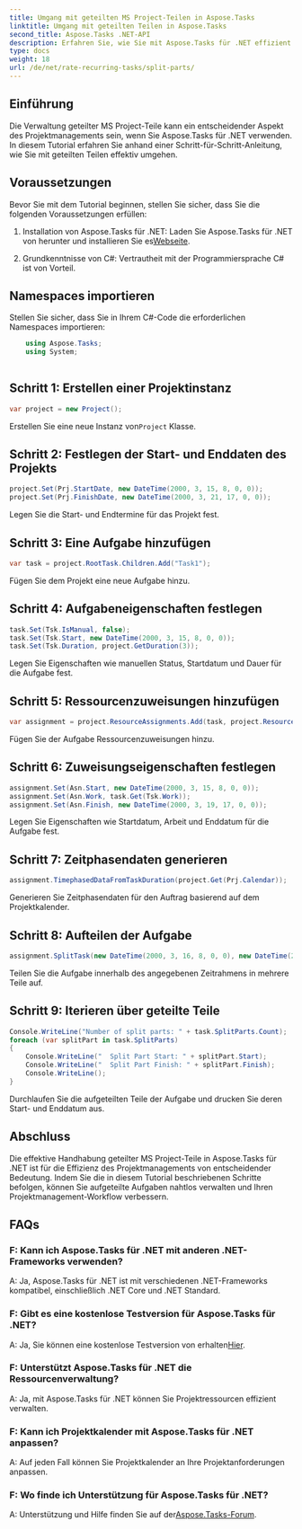 ```yaml
---
title: Umgang mit geteilten MS Project-Teilen in Aspose.Tasks
linktitle: Umgang mit geteilten Teilen in Aspose.Tasks
second_title: Aspose.Tasks .NET-API
description: Erfahren Sie, wie Sie mit Aspose.Tasks für .NET effizient mit geteilten MS Project-Teilen umgehen. Verbessern Sie Ihren Projektmanagement-Workflow.
type: docs
weight: 18
url: /de/net/rate-recurring-tasks/split-parts/
---
```


## Einführung
Die Verwaltung geteilter MS Project-Teile kann ein entscheidender Aspekt des Projektmanagements sein, wenn Sie Aspose.Tasks für .NET verwenden. In diesem Tutorial erfahren Sie anhand einer Schritt-für-Schritt-Anleitung, wie Sie mit geteilten Teilen effektiv umgehen.
## Voraussetzungen
Bevor Sie mit dem Tutorial beginnen, stellen Sie sicher, dass Sie die folgenden Voraussetzungen erfüllen:
1.  Installation von Aspose.Tasks für .NET: Laden Sie Aspose.Tasks für .NET von herunter und installieren Sie es[Webseite](https://releases.aspose.com/tasks/net/).
   
2. Grundkenntnisse von C#: Vertrautheit mit der Programmiersprache C# ist von Vorteil.

## Namespaces importieren
Stellen Sie sicher, dass Sie in Ihrem C#-Code die erforderlichen Namespaces importieren:
```csharp
    using Aspose.Tasks;
    using System;
    
```

## Schritt 1: Erstellen einer Projektinstanz
```csharp
var project = new Project();
```
 Erstellen Sie eine neue Instanz von`Project` Klasse.
## Schritt 2: Festlegen der Start- und Enddaten des Projekts
```csharp
project.Set(Prj.StartDate, new DateTime(2000, 3, 15, 8, 0, 0));
project.Set(Prj.FinishDate, new DateTime(2000, 3, 21, 17, 0, 0));
```
Legen Sie die Start- und Endtermine für das Projekt fest.
## Schritt 3: Eine Aufgabe hinzufügen
```csharp
var task = project.RootTask.Children.Add("Task1");
```
Fügen Sie dem Projekt eine neue Aufgabe hinzu.
## Schritt 4: Aufgabeneigenschaften festlegen
```csharp
task.Set(Tsk.IsManual, false);
task.Set(Tsk.Start, new DateTime(2000, 3, 15, 8, 0, 0));
task.Set(Tsk.Duration, project.GetDuration(3));
```
Legen Sie Eigenschaften wie manuellen Status, Startdatum und Dauer für die Aufgabe fest.
## Schritt 5: Ressourcenzuweisungen hinzufügen
```csharp
var assignment = project.ResourceAssignments.Add(task, project.Resources.Add("r1"));
```
Fügen Sie der Aufgabe Ressourcenzuweisungen hinzu.
## Schritt 6: Zuweisungseigenschaften festlegen
```csharp
assignment.Set(Asn.Start, new DateTime(2000, 3, 15, 8, 0, 0));
assignment.Set(Asn.Work, task.Get(Tsk.Work));
assignment.Set(Asn.Finish, new DateTime(2000, 3, 19, 17, 0, 0));
```
Legen Sie Eigenschaften wie Startdatum, Arbeit und Enddatum für die Aufgabe fest.
## Schritt 7: Zeitphasendaten generieren
```csharp
assignment.TimephasedDataFromTaskDuration(project.Get(Prj.Calendar));
```
Generieren Sie Zeitphasendaten für den Auftrag basierend auf dem Projektkalender.
## Schritt 8: Aufteilen der Aufgabe
```csharp
assignment.SplitTask(new DateTime(2000, 3, 16, 8, 0, 0), new DateTime(2000, 3, 17, 17, 0, 0), project.Get(Prj.Calendar));
```
Teilen Sie die Aufgabe innerhalb des angegebenen Zeitrahmens in mehrere Teile auf.
## Schritt 9: Iterieren über geteilte Teile
```csharp
Console.WriteLine("Number of split parts: " + task.SplitParts.Count);
foreach (var splitPart in task.SplitParts)
{
    Console.WriteLine("  Split Part Start: " + splitPart.Start);
    Console.WriteLine("  Split Part Finish: " + splitPart.Finish);
    Console.WriteLine();
}
```
Durchlaufen Sie die aufgeteilten Teile der Aufgabe und drucken Sie deren Start- und Enddatum aus.

## Abschluss
Die effektive Handhabung geteilter MS Project-Teile in Aspose.Tasks für .NET ist für die Effizienz des Projektmanagements von entscheidender Bedeutung. Indem Sie die in diesem Tutorial beschriebenen Schritte befolgen, können Sie aufgeteilte Aufgaben nahtlos verwalten und Ihren Projektmanagement-Workflow verbessern.
## FAQs
### F: Kann ich Aspose.Tasks für .NET mit anderen .NET-Frameworks verwenden?
A: Ja, Aspose.Tasks für .NET ist mit verschiedenen .NET-Frameworks kompatibel, einschließlich .NET Core und .NET Standard.
### F: Gibt es eine kostenlose Testversion für Aspose.Tasks für .NET?
 A: Ja, Sie können eine kostenlose Testversion von erhalten[Hier](https://releases.aspose.com/).
### F: Unterstützt Aspose.Tasks für .NET die Ressourcenverwaltung?
A: Ja, mit Aspose.Tasks für .NET können Sie Projektressourcen effizient verwalten.
### F: Kann ich Projektkalender mit Aspose.Tasks für .NET anpassen?
A: Auf jeden Fall können Sie Projektkalender an Ihre Projektanforderungen anpassen.
### F: Wo finde ich Unterstützung für Aspose.Tasks für .NET?
 A: Unterstützung und Hilfe finden Sie auf der[Aspose.Tasks-Forum](https://forum.aspose.com/c/tasks/15).